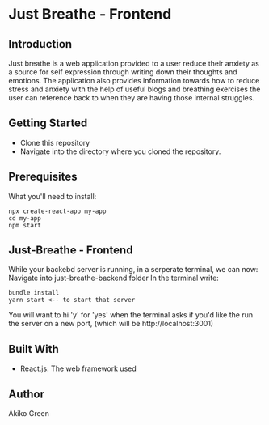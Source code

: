 
# Just Breathe - Frontend

## Introduction 
Just breathe is a web application provided to a user reduce their anxiety as a source for self expression through writing down their thoughts and emotions. The application also provides information towards how to reduce stress and anxiety with the help of useful blogs and breathing exercises the user can reference back to when they are having those internal struggles.

## Getting Started
- Clone this repository
- Navigate into the directory where you cloned the repository.

## Prerequisites
What you'll need to install:
```
npx create-react-app my-app
cd my-app
npm start
```
## Just-Breathe - Frontend
While your backebd server is running, in a serperate terminal, we can now:
Navigate into just-breathe-backend folder
In the terminal write:
```
bundle install
yarn start <-- to start that server
```
You will want to hi 'y' for 'yes' when the terminal asks if you'd like the run the server on a new port, (which will be http://localhost:3001)

## Built With 
- React.js: The web framework used

## Author
Akiko Green 

